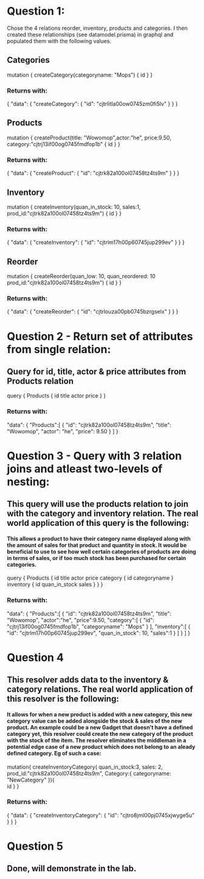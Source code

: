 # Question 1:
Chose the 4 relations reorder, inventory, products and categories.
I then created these relationships (see datamodel.prisma) in graphql and populated them with the following values.

## Categories
mutation {
  createCategory(categoryname: "Mops") {
    id
  }
}
### Returns with:
{
  "data": {
    "createCategory": {
      "id": "cjtrlitla00ow0745zm0fi5lv"
    }
  }
}

## Products
mutation {
  createProduct(title: "Wowomop",actor:"he", price:9.50,
  category:"cjtrj13if00og0745fmdfop1b" {
    id
  }
}
### Returns with:
{
  "data": {
    "createProduct": {
      "id": "cjtrk82a100ol07458tz4ts9m"
    }
  }
}

## Inventory
mutation {
  createInventory(quan_in_stock: 10, sales:1,
  prod_id:"cjtrk82a100ol07458tz4ts9m") {
	id
  }
}
### Returns with:
{
  "data": {
    "createInventory": {
      "id": "cjtrlm17h00p60745jup299ev"
    }
  }
}

## Reorder
mutation {
  createReorder(quan_low: 10, quan_reordered: 10
  prod_id:"cjtrk82a100ol07458tz4ts9m") {
	id
  }
}
### Returns with:
{
  "data": {
    "createReorder": {
      "id": "cjtrlouza00pb0745bzrgselx"
    }
  }
}

# Question 2 - Return set of attributes from single relation:
## Query for id, title, actor & price attributes from Products relation
query {
    Products {
        id
        title
	actor
	price
    }
}
### Returns with:
  "data": {
    "Products":[
		{
		  "id": "cjtrk82a100ol07458tz4ts9m",
		  "title": "Wowomop",
		  "actor": "he",
		  "price": 9.50
		}
	  ]
	}
# Question 3 - Query with 3 relation joins and atleast two-levels of nesting: 
## This query will use the products relation to join with the category and inventory relation. The real world application of this query is the following:
#### This allows a product to have their category name displayed along with the amount of sales for that product and quantity in stock. It would be beneficial to use to see how well certain categories of products are doing in terms of sales, or if too much stock has been purchased for certain categories.
query {
    Products {
        id
        title
	actor
	price
        category {
            id
            categoryname
        }
	inventory {
            id
            quan_in_stock
	    sales
        }
    }
}

### Returns with:
  "data": {
    "Products":[ 
		{
		  "id": "cjtrk82a100ol07458tz4ts9m",
		  "title": "Wowomop",
		  "actor":"he",
		  "price":9.50,
		  "category":[
			{
				"id": "cjtrj13if00og0745fmdfop1b",
				"categoryname": "Mops"
			}
		  ],
		  "inventory":[
			{
				"id": "cjtrlm17h00p60745jup299ev",
				"quan_in_stock": 10,
				"sales":1
			}
		  ]
		}
	]
  }
  
  # Question 4
  ## This resolver adds data to the inventory & category relations. The real world application of this resolver is the following:
  #### It allows for when a new product is added with a new category, this new category value can be added alongside the stock & sales of the new product. An example could be a new Gadget that doesn't have a defined category yet, this resolver could create the new category of the product with the stock of the item. The resolver eliminates the middleman in a potential edge case of a new product which does not belong to an aleady defined category. Eg of such a case:
  mutation{
	  createInventoryCategory(
		quan_in_stock:3,
		sales: 2,
		prod_id:"cjtrk82a100ol07458tz4ts9m",
		Category:{
			categoryname: "NewCategory"
		}){		
			id
		}
	}
### Returns with:
{
  "data": {
    "createInventoryCategory": {
      "id": "cjtro8jml00pj0745xjwyge5u"
    }
  }
}	

# Question 5
## Done, will demonstrate in the lab.
